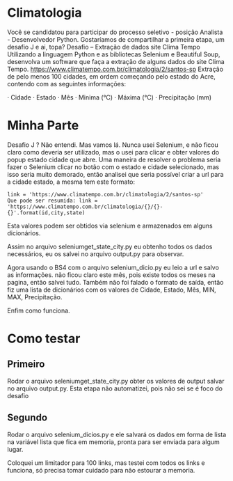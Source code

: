 # Climatologia
Você se candidatou para participar do processo seletivo - posição Analista - Desenvolvedor Python.
Gostaríamos de compartilhar a primeira etapa, um desafio J e ai, topa?
Desafio – Extração de dados site Clima Tempo
Utilizando a linguagem Python e as bibliotecas Selenium e Beautiful Soup, desenvolva um software que faça a extração de alguns dados do site Clima Tempo.
https://www.climatempo.com.br/climatologia/2/santos-sp
Extração de pelo menos 100 cidades, em ordem começando pelo estado do Acre, contendo com as seguintes informações:

·         Cidade
·         Estado
·         Mês
·         Minima (°C)
·         Máxima (°C)
·         Precipitação (mm)
# Minha Parte

Desafio J ? Não entendi. Mas vamos lá. Nunca usei Selenium, e não ficou claro como deveria ser utilizado, mas o usei para clicar e obter valores do popup estado cidade que abre. Uma maneira de resolver o problema seria fazer o Selenium clicar no botão com o estado e cidade selecionado, mas isso seria muito demorado, então analisei que seria possível criar a url para a cidade estado, a mesma tem este formato:

```
link = 'https://www.climatempo.com.br/climatologia/2/santos-sp'
Que pode ser resumida: link = 'https://www.climatempo.com.br/climatologia/{}/{}-{}'.format(id,city,state)
```

Esta valores podem ser obtidos via selenium e armazenados em alguns dicionários.

Assim no arquivo seleniumget_state_city.py eu obtenho todos os dados necessários, eu os salvei no arquivo output.py para observar.

Agora usando o BS4 com o arquivo selenium_dicio.py eu leio a url e salvo as informações. não ficou claro este mês, pois existe todos os meses na pagina, então salvei tudo.
Também não foi falado o formato de saída, então fiz uma lista de dicionários com os valores de Cidade, Estado, Mês, MIN, MAX, Precipitação.

Enfim como funciona.

# Como testar
## Primeiro
Rodar o arquivo seleniumget_state_city.py obter os valores de output salvar no arquivo output.py. Esta etapa não automatizei, pois não sei se é foco do desafio

## Segundo

Rodar o arquivo selenium_dicios.py e ele salvará os dados em forma de lista na variável lista que fica em memoria, pronta para ser enviada para algum lugar.

Coloquei um limitador para 100 links, mas testei com todos os links e funciona, só precisa tomar cuidado para não estourar a memoria.

